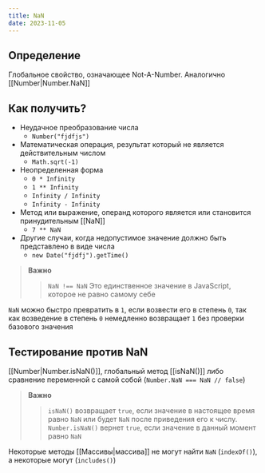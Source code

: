 ```yaml
---
title: NaN
date: 2023-11-05
---
```

## Определение
Глобальное свойство, означающее Not-A-Number. Аналогично [[Number|Number.NaN]]

## Как получить?
- Неудачное преобразование числа
	- `Number("fjdfjs")`
- Математическая операция, результат который не является действительным числом 
	- `Math.sqrt(-1)`
- Неопределенная форма
	- `0 * Infinity`
	- `1 ** Infinity`
	- `Infinity / Infinity`
	- `Infinity - Infinity`
- Метод или выражение, операнд которого является или становится принудительным [[NaN]]
	- `7 ** NaN`
- Другие случаи, когда недопустимое значение должно быть представлено в виде числа
	- `new Date("fjdfj").getTime()`

> **Важно**
> > `NaN !== NaN`
> > Это единственное значение в JavaScript, которое не равно самому себе

`NaN` можно быстро превратить в `1`, если возвести его в степень `0`, так как возведение в степень `0` немедленно возвращает `1` без проверки базового значения
## Тестирование против NaN
[[Number|Number.isNaN()]], глобальный метод [[isNaN()]] либо сравнение переменной с самой собой (`Number.NaN === NaN // false`)

> **Важно**
> > `isNaN()` возвращает `true`, если значение в настоящее время равно `NaN` или будет `NaN` после приведения его к числу. 
> > `Number.isNaN()` вернет `true`, если значение в данный момент равно `NaN`

Некоторые методы [[Массивы|массива]] не могут найти `NaN` (`indexOf()`), а некоторые могут (`includes()`)


